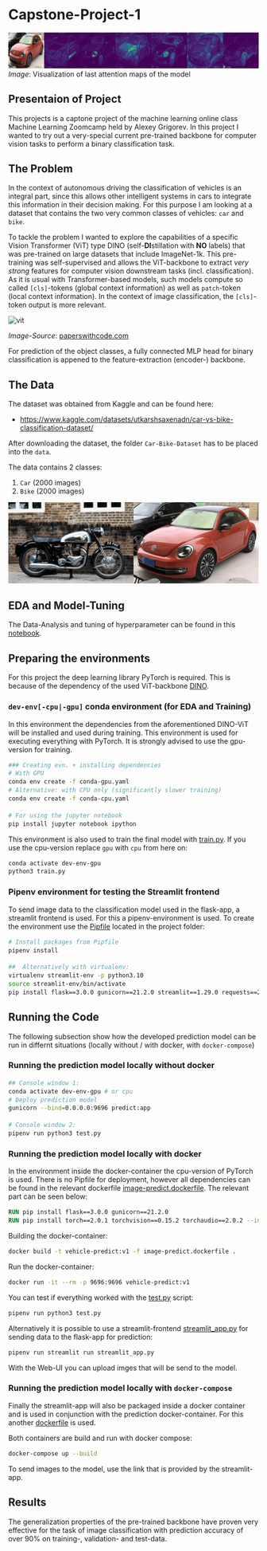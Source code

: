 # Capstone-Project-1

![attn](imgs/banner.png)
*Image*: Visualization of last attention maps of the model

## Presentaion of Project
This projects is a captone project of the machine learning online class Machine Learning Zoomcamp held by Alexey Grigorev. In this project I wanted to try out a very-special current pre-trained backbone for computer vision tasks to perform a binary classification task.

## The Problem
In the context of autonomous driving the classification of vehicles is an integral part, since this allows other intelligent systems in cars to integrate this information in their decision making. For this purpose I am looking at a dataset that contains the two very common classes of vehicles: `car` and `bike`.

To tackle the problem I wanted to explore the capabilities of a specific Vision Transformer (ViT) type DINO (self-**DI**stillation with **NO** labels) that was pre-trained on large datasets that include ImageNet-1k. This pre-training was self-supervised and allows the ViT-backbone to extract *very strong* features for computer vision downstream tasks (incl. classification). As it is usual with Transformer-based models, such models compute so called `[cls]`-tokens (global context information) as well as `patch`-token (local context information). In the context of image classification, the `[cls]`-token output is more relevant.

![vit](https://production-media.paperswithcode.com/methods/Screen_Shot_2021-01-26_at_9.43.31_PM_uI4jjMq.png)

*Image-Source*: [paperswithcode.com](https://paperswithcode.com/method/vision-transformer   )

For prediction of the object classes, a fully connected MLP head for binary classification is appened to the feature-extraction (encoder-) backbone.


## The Data
The dataset was obtained from Kaggle and can be found here: 
- https://www.kaggle.com/datasets/utkarshsaxenadn/car-vs-bike-classification-dataset/

After downloading the dataset, the folder `Car-Bike-Dataset` has to be placed into the `data`.

The data contains 2 classes:
1. `Car` (2000 images)
2. `Bike` (2000 images)

![example](imgs/example.jpg)

## EDA and Model-Tuning
The Data-Analysis and tuning of hyperparameter can be found in this [notebook](notebook.ipynb).


## Preparing the environments
For this project the deep learning library PyTorch is required. This is because of the dependency of the used ViT-backbone [DINO](https://github.com/facebookresearch/dino).

### `dev-env[-cpu|-gpu]` conda environment (for EDA and Training)
In this environment the dependencies from the aforementioned DINO-ViT will be installed and used during training. This environment is used for executing everything with PyTorch. It is strongly advised to use the gpu-version for training.

```sh
### Creating evn. + installing dependencies
# With GPU
conda env create -f conda-gpu.yaml 
# Alternative: with CPU only (significantly slower training)
conda env create -f conda-cpu.yaml

# For using the jupyter notebook
pip install jupyter notebook ipython
```


This environment is also used to train the final model with [train.py](train.py). If you use the cpu-version replace `gpu` with `cpu` from here on:
```sh
conda activate dev-env-gpu
python3 train.py
```

### Pipenv environment for testing the Streamlit frontend
To send image data to the classification model used in the flask-app, a streamlit frontend is used. For this a pipenv-environment is used. To create the environment use the [Pipfile](Pipfile) located in the project folder:
```sh
# Install packages from Pipfile
pipenv install

##  Alternatively with virtualenv:
virtualenv streamlit-env -p python3.10
source streamlit-env/bin/activate
pip install flask==3.0.0 gunicorn==21.2.0 streamlit==1.29.0 requests==2.31.0
```

## Running the Code
The following subsection show how the developed prediction model can be run in differnt situations (locally without / with docker, with `docker-compose`)

### Running the prediction model locally without docker
```sh
## Console window 1:
conda activate dev-env-gpu # or cpu
# Deploy prediction model
gunicorn --bind=0.0.0.0:9696 predict:app

# Console window 2:
pipenv run python3 test.py
```

### Running the prediction model locally with docker

In the environment inside the docker-container the cpu-version of PyTorch is used. There is no Pipfile for deployment, however all dependencies can be found in the relevant dockerfile [image-predict.dockerfile](image-predict.dockerfile). The relevant part can be seen below:
```Dockerfile
RUN pip install flask==3.0.0 gunicorn==21.2.0
RUN pip install torch==2.0.1 torchvision==0.15.2 torchaudio==2.0.2 --index-url https://download.pytorch.org/whl/cpu
```

Building the docker-container:
```sh
docker build -t vehicle-predict:v1 -f image-predict.dockerfile .
```

Run the docker-container:
```sh
docker run -it --rm -p 9696:9696 vehicle-predict:v1
```

You can test if everything worked with the [test.py](test.py) script:
```sh
pipenv run python3 test.py
```

Alternatively it is possible to use a streamlit-frontend [streamlit_app.py](streamlit_app.py) for sending data to the flask-app for prediction:
```sh
pipenv run streamlit run streamlit_app.py 
```

With the Web-UI you can upload imges that will be send to the model.

### Running the prediction model locally with `docker-compose`
Finally the streamlit-app will also be packaged inside a docker container and is used in conjunction with the prediction docker-container. For this another [dockerfile](streamlit-app.dockerfile) is used.

Both containers are build and run with docker compose:
```sh
docker-compose up --build
```

To send images to the model, use the link that is provided by the streamlit-app.

## Results
The generalization properties of the pre-trained backbone have proven very effective for the task of image classification with  prediction accuracy of over 90% on training-, validation- and test-data.